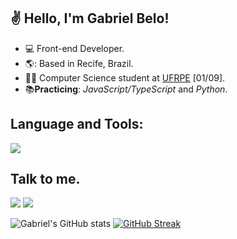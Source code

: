 ## ✌ Hello, I'm Gabriel Belo!

- :computer: Front-end Developer.
- 🌎: Based in Recife, Brazil.
- :technologist: Computer Science student at [UFRPE](https://ufrpe.br/) [01/09].
- :books:**Practicing**: *JavaScript/TypeScript* and *Python*.
  
## Language and Tools:
<img src="https://skillicons.dev/icons?i=js,ts,python,html,css"/>

## Talk to me.
[<img src="https://skillicons.dev/icons?i=gmail"/>](https://mail.google.com/mail/u/0/?fs=1&tf=cm&source=mailto&to=gabrielbelo.dev@gmail.com)
[<img src="https://skillicons.dev/icons?i=linkedin"/>](https://www.linkedin.com/in/gabriel-belo-545046263/)

![Gabriel's GitHub stats](https://github-readme-stats.vercel.app/api?username=gabrielbelo2007&show_icons=true&theme=shadow_green&hide_border=true&title_color=A7F5AA&icon_color=4CAF50&text_color=A7F5AA&bg_color=222428)
[![GitHub Streak](https://github-readme-streak-stats.herokuapp.com?user=gabrielbelo2007&theme=soft-green&hide_border=true&card_width=100)](https://git.io/streak-stats)

